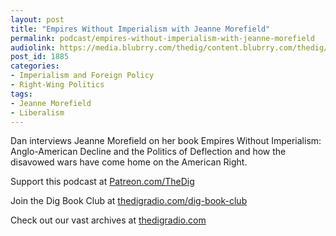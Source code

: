 ```yaml
---
layout: post
title: "Empires Without Imperialism with Jeanne Morefield"
permalink: podcast/empires-without-imperialism-with-jeanne-morefield
audiolink: https://media.blubrry.com/thedig/content.blubrry.com/thedig/The_Dig-EP_292-Morefield.mp3
post_id: 1885
categories: 
- Imperialism and Foreign Policy
- Right-Wing Politics
tags: 
- Jeanne Morefield
- Liberalism
---
```


Dan interviews Jeanne Morefield on her book 
Empires Without Imperialism: Anglo-American Decline and the Politics of Deflection and how the disavowed wars have come home on the American Right. 

Support this podcast at 
[Patreon.com/TheDig](http://Patreon.com/TheDig)

Join the Dig Book Club at 
[thedigradio.com/dig-book-club](http://thedigradio.com/dig-book-club)

Check out our vast archives at 
[thedigradio.com](http://thedigradio.com)